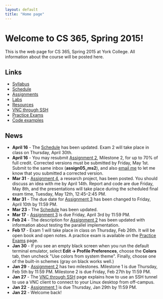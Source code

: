 ```yaml
---
layout: default
title: "Home page"
---
```


# Welcome to CS 365, Spring 2015!

This is the web page for CS 365, Spring 2015 at York College.  All information about the course will be posted here.

## Links

* [Syllabus](syllabus.html)
* [Schedule](schedule.html)
* [Assignments](assign/index.html)
* [Labs](labs/index.html)
* [Resources](resources.html)
* [VNC through SSH](vncSshTunnel.html)
* [Practice Exams](practice/index.html)
* [Code examples](examples/index.html)

## News

* **April 16** - The [Schedule](schedule.html) has been updated.  Exam 2 will take place in class on Thursday, April 30th.
* **April 16** - You may resubmit [Assignment 2](assign/assign02.html), Milestone 2, for up to 70% of full credit.  Corrected versions must be submitted by Friday, May 1st.  Submit to the same inbox (**assign05\_ms2**), and also [email me](mailto:dhovemey@ycp.edu) to let me know that you submitted a corrected version.
* **Mar 31** - [Assignment 4](assign/assign04.html), a research project, has been posted.  You should discuss an idea with me by April 14th.  Report and code are due Friday, May 8th, and the presentations will take place during the scheduled final exam time, Tuesday, May 12th, 12:45&ndash;2:45 PM.
* **Mar 31** - The due date for [Assignment 3](assign/assign03.html) has been changed to Friday, April 10th by 11:59 PM.
* **Mar 23** - The [Schedule](schedule.html) has been updated.
* **Mar 17** - [Assignment 3](assign/assign03.html) is due Friday, April 3rd by 11:59 PM.
* **Feb 24** - The description for [Assignment 2](assign/assign02.html) has been updated with information about testing the parallel implementation.
* **Feb 17** - Exam 1 will take place in class on Thursday, Feb 26th.  It will be open book and open notes.  A practice exam is available on the [Practice Exams](practice/index.html) page.
* **Jan 30** - If you see an empty black screen when you run the default terminal emulator, select **Edit &rarr; Profile Preferences**, choose the **Colors** tab, then uncheck "Use colors from system theme".  Finally, choose one of the built-in schemes (gray on black works well.)
* **Jan 29** - [Assignment 2](assign/assign02.html) has two milestones.  Milestone 1 is due Thursday, Feb 5th by 11:59 PM.  Milestone 2 is due Friday, Feb 27th by 11:59 PM.
* **Jan 27** - The [VNC through SSH](vncSshTunnel.html) page explains how to use an SSH tunnel to use a VNC client to connect to your Linux desktop from off-campus.
* **Jan 22** - [Assignment 1](assign/assign01.html) is due Thursday, Jan 29th by 11:59 PM.
* **Jan 22** - Welcome back!

